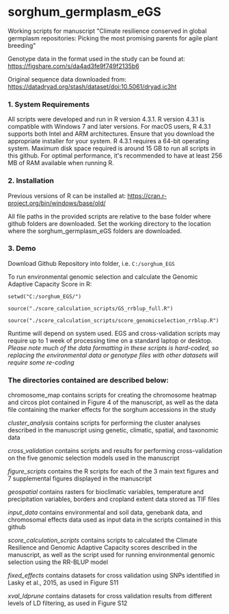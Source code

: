 # sorghum_germplasm_eGS
Working scripts for manuscript "Climate resilience conserved in global germplasm repositories: Picking the most promising parents for agile plant breeding"

Genotype data in the format used in the study can be found at:
https://figshare.com/s/da4ad3fe9f749f2135b6

Original sequence data downloaded from:
https://datadryad.org/stash/dataset/doi:10.5061/dryad.jc3ht

### **1. System Requirements**
All scripts were developed and run in R version 4.3.1. 
R version 4.3.1 is compatible with Windows 7 and later versions. For macOS users, R 4.3.1 supports both Intel and ARM architectures. Ensure that you download the appropriate installer for your system.
R 4.3.1 requires a 64-bit operating system. Maximum disk space required is around 15 GB to run all scripts in this github. For optimal performance, it's recommended to have at least 256 MB of RAM available when running R.

### **2. Installation**
Previous versions of R can be installed at: https://cran.r-project.org/bin/windows/base/old/

All file paths in the provided scripts are relative to the base folder where github folders are downloaded. Set the working directory to the location where the sorghum_germplasm_eGS folders are downloaded.

### **3. Demo**
Download Github Repository into folder, i.e. `C:/sorghum_EGS`

To run environmental genomic selection and calculate the Genomic Adaptive Capacity Score in R:

`setwd("C:/sorghum_EGS/")`

`source("./score_calculation_scripts/GS_rrblup_full.R")`

`source("./score_calculation_scripts/score_genomicselection_rrblup.R")`

Runtime will depend on system used. EGS and cross-validation scripts may require up to 1 week of processing time on a standard laptop or desktop. 
*Please note much of the data formatting in these scripts is hard-coded, so replacing the environmental data or genotype files with other datasets will require some re-coding*


### The directories contained are described below:

  chromosome_map contains scripts for creating the chromosome heatmap and circos plot contained in Figure 4 of the manuscript, as well as the data file containing the marker effects for the sorghum accessions in the study

  *cluster_analysis* contains scripts for performing the cluster analyses described in the manuscript using genetic, climatic, spatial, and taxonomic data

  *cross_validation* contains scripts and results for performing cross-validation on the five genomic selection models used in the manuscript

  *figure_scripts* contains the R scripts for each of the 3 main text figures and 7 supplemental figures displayed in the manuscript

  *geospatial* contains rasters for bioclimatic variables, temperature and precipitation variables, borders and cropland extent data stored as TIF files

  *input_data* contains environmental and soil data, genebank data, and chromosomal effects data used as input data in the scripts contained in this github

  *score_calculation_scripts* contains scripts to calculated the Climate Resilience and Genomic Adaptive Capacity scores described in the manuscript, as well as the script used for running environmental genomic selection using the RR-BLUP model

  *fixed_effects* contains datasets for cross validation using SNPs identified in Lasky et al., 2015, as used in Figure S11
  
  *xval_ldprune* contains datasets for cross validation results from different levels of LD filtering, as used in Figure S12
  


